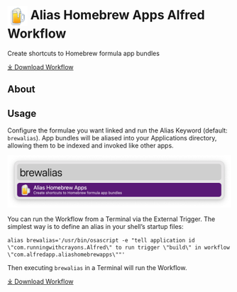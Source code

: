 # <img src='Workflow/icon.png' width='45' align='center' alt='icon'> Alias Homebrew Apps Alfred Workflow

Create shortcuts to Homebrew formula app bundles

<a href='https://github.com/alfredapp/alias-homebrew-apps-workflow/releases/latest/download/Alias.Homebrew.Apps.alfredworkflow'>⤓ Download Workflow</a>

## About

## Usage

Configure the formulae you want linked and run the Alias Keyword (default: `brewalias`). App bundles will be aliased into your Applications directory, allowing them to be indexed and invoked like other apps.

![Alfred search for brewalias](Workflow/images/about/brewalias.png)

You can run the Workflow from a Terminal via the External Trigger. The simplest way is to define an alias in your shell’s startup files:

```
alias brewalias='/usr/bin/osascript -e "tell application id \"com.runningwithcrayons.Alfred\" to run trigger \"build\" in workflow \"com.alfredapp.aliashomebrewapps\""'
```

Then executing `brewalias` in a Terminal will run the Workflow.

<a href='https://github.com/alfredapp/alias-homebrew-apps-workflow/releases/latest/download/Alias.Homebrew.Apps.alfredworkflow'>⤓ Download Workflow</a>
